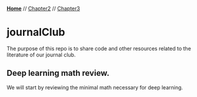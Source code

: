 **[Home](README.md)** // [Chapter2](./deepLearningBook/Chapter2/listChapter2.md) // [Chapter3](./deepLearningBook/Chapter3/listChapter3.md)

# journalClub
The purpose of this repo is to share code and other resources related to the literature of our journal club.

## Deep learning math review.
We will start by reviewing the minimal math necessary for deep learning.
